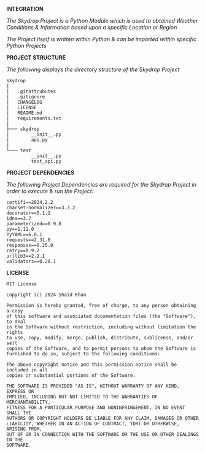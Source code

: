 **INTEGRATION**

_The Skydrop Project is a Python Module which is used to obtained Weather 
Conditions & Information based upon a specific Location or Region_

_The Project itself is written within Python & can be imported within 
specific Python Projects_

**PROJECT STRUCTURE**

_The following displays the directory structure of the Skydrop Project_

```
skydrop
|
|   .gitattrubutes
|   .gitignore
|   CHANGELOG
|   LICENSE
|   README.md
|   requirements.txt
|
├─── skydrop
|        __init__.py
|        api.py
|
└─── test
         __init__.py
         test_api.py
```

**PROJECT DEPENDENCIES**

_The following Project Dependencies are required for the Skydrop Project in 
order to execute & run the Project:_

```
certifi==2024.2.2
charset-normalizer==3.3.2
decorator==5.1.1
idna==3.7
parameterized==0.9.0
py==1.11.0
PyYAML==6.0.1
requests==2.31.0
responses==0.25.0
retry==0.9.2
urllib3==2.2.1
validators==0.28.1
```

**LICENSE**

```
MIT License

Copyright (c) 2024 Shaid Khan

Permission is hereby granted, free of charge, to any person obtaining a copy
of this software and associated documentation files (the "Software"), to deal
in the Software without restriction, including without limitation the rights
to use, copy, modify, merge, publish, distribute, sublicense, and/or sell
copies of the Software, and to permit persons to whom the Software is
furnished to do so, subject to the following conditions:

The above copyright notice and this permission notice shall be included in all
copies or substantial portions of the Software.

THE SOFTWARE IS PROVIDED "AS IS", WITHOUT WARRANTY OF ANY KIND, EXPRESS OR
IMPLIED, INCLUDING BUT NOT LIMITED TO THE WARRANTIES OF MERCHANTABILITY,
FITNESS FOR A PARTICULAR PURPOSE AND NONINFRINGEMENT. IN NO EVENT SHALL THE
AUTHORS OR COPYRIGHT HOLDERS BE LIABLE FOR ANY CLAIM, DAMAGES OR OTHER
LIABILITY, WHETHER IN AN ACTION OF CONTRACT, TORT OR OTHERWISE, ARISING FROM,
OUT OF OR IN CONNECTION WITH THE SOFTWARE OR THE USE OR OTHER DEALINGS IN THE
SOFTWARE.
```